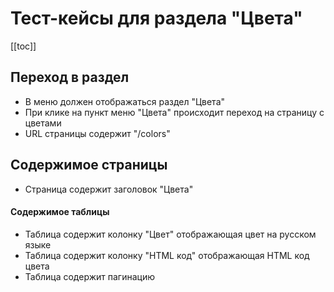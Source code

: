 # Тест-кейсы для раздела "Цвета"

[[toc]]

## Переход в раздел

- В меню должен отображаться раздел "Цвета"
- При клике на пункт меню "Цвета" происходит переход на страницу с цветами
- URL страницы содержит "/colors"

## Содержимое страницы

- Страница содержит заголовок "Цвета"

#### Содержимое таблицы

- Таблица содержит колонку "Цвет" отображающая цвет на русском языке
- Таблица содержит колонку "HTML код" отображающая HTML код цвета
- Таблица содержит пагинацию
